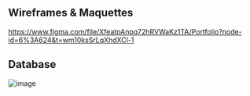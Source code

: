## Wireframes & Maquettes 
https://www.figma.com/file/XfeatpAnpq72hRVWaKz1TA/Portfolio?node-id=6%3A624&t=wm10ksSrLqXhdXCl-1 

## Database 
![image](https://user-images.githubusercontent.com/113351925/216948285-0a3f87fb-17cf-4a6a-acff-86d30abf1b42.png)

